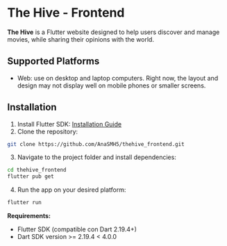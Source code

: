# The Hive - Frontend

**The Hive** is a Flutter website designed to help users discover and manage movies, while sharing their opinions with the world.

## Supported Platforms
- Web: use on desktop and laptop computers.
Right now, the layout and design may not display well on mobile phones or smaller screens.

## Installation
1. Install Flutter SDK: [Installation Guide](https://flutter.dev/docs/get-started/install)
2. Clone the repository:
```bash
git clone https://github.com/AnaSMH5/thehive_frontend.git
```
3. Navigate to the project folder and install dependencies:
```bash
cd thehive_frontend
flutter pub get
```
4. Run the app on your desired platform:
```bash
flutter run
```

**Requirements:**
- Flutter SDK (compatible con Dart 2.19.4+)
- Dart SDK version >= 2.19.4 < 4.0.0
